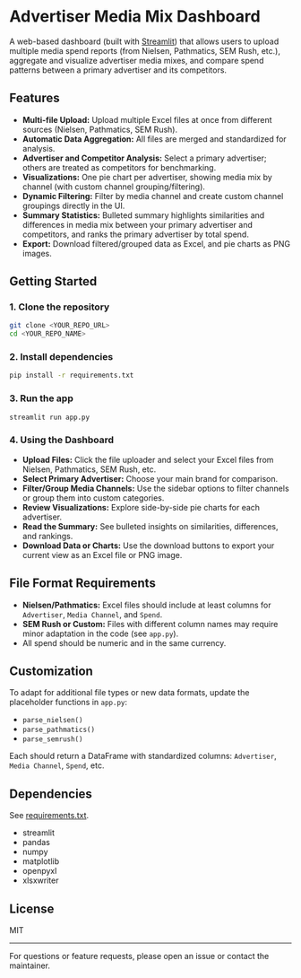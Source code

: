 # Advertiser Media Mix Dashboard

A web-based dashboard (built with [Streamlit](https://streamlit.io/)) that allows users to upload multiple media spend reports (from Nielsen, Pathmatics, SEM Rush, etc.), aggregate and visualize advertiser media mixes, and compare spend patterns between a primary advertiser and its competitors.

## Features

- **Multi-file Upload:** Upload multiple Excel files at once from different sources (Nielsen, Pathmatics, SEM Rush).
- **Automatic Data Aggregation:** All files are merged and standardized for analysis.
- **Advertiser and Competitor Analysis:** Select a primary advertiser; others are treated as competitors for benchmarking.
- **Visualizations:** One pie chart per advertiser, showing media mix by channel (with custom channel grouping/filtering).
- **Dynamic Filtering:** Filter by media channel and create custom channel groupings directly in the UI.
- **Summary Statistics:** Bulleted summary highlights similarities and differences in media mix between your primary advertiser and competitors, and ranks the primary advertiser by total spend.
- **Export:** Download filtered/grouped data as Excel, and pie charts as PNG images.

## Getting Started

### 1. Clone the repository

```bash
git clone <YOUR_REPO_URL>
cd <YOUR_REPO_NAME>
```

### 2. Install dependencies

```bash
pip install -r requirements.txt
```

### 3. Run the app

```bash
streamlit run app.py
```

### 4. Using the Dashboard

- **Upload Files:** Click the file uploader and select your Excel files from Nielsen, Pathmatics, SEM Rush, etc.
- **Select Primary Advertiser:** Choose your main brand for comparison.
- **Filter/Group Media Channels:** Use the sidebar options to filter channels or group them into custom categories.
- **Review Visualizations:** Explore side-by-side pie charts for each advertiser.
- **Read the Summary:** See bulleted insights on similarities, differences, and rankings.
- **Download Data or Charts:** Use the download buttons to export your current view as an Excel file or PNG image.

## File Format Requirements

- **Nielsen/Pathmatics:** Excel files should include at least columns for `Advertiser`, `Media Channel`, and `Spend`.
- **SEM Rush or Custom:** Files with different column names may require minor adaptation in the code (see `app.py`).
- All spend should be numeric and in the same currency.

## Customization

To adapt for additional file types or new data formats, update the placeholder functions in `app.py`:
- `parse_nielsen()`
- `parse_pathmatics()`
- `parse_semrush()`

Each should return a DataFrame with standardized columns: `Advertiser`, `Media Channel`, `Spend`, etc.

## Dependencies

See [requirements.txt](./requirements.txt).

- streamlit
- pandas
- numpy
- matplotlib
- openpyxl
- xlsxwriter

## License

MIT

---

For questions or feature requests, please open an issue or contact the maintainer.
